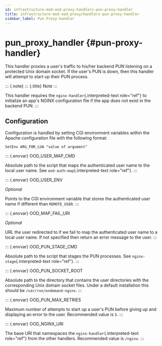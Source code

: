 ```yaml
---
id: infrastructure-mod-ood-proxy-handlers-pun-proxy-handler
title: infrastructure-mod-ood-proxy/handlers-pun-proxy-handler
sidebar_label: Pun Proxy-handler
---
```

pun\_proxy\_handler {#pun-proxy-handler}
===================

This handler proxies a user\'s traffic to his/her backend PUN listening
on a protected Unix domain socket. If the user\'s PUN is down, then this
handler will attempt to start up their PUN process.

::: {.note}
::: {.title}
Note
:::

This handler requires the `nginx-handler`{.interpreted-text role="ref"}
to initialize an app\'s NGINX configuration file if the app does not
exist in the backend PUN.
:::

Configuration
-------------

Configuration is handled by setting CGI environment variables within the
Apache configuration file with the following format:

``` {.apache}
SetEnv ARG_FOR_LUA "value of argument"
```

::: {.envvar}
OOD\_USER\_MAP\_CMD

Absolute path to the script that maps the authenticated user name to the
local user name. See `ood-auth-map`{.interpreted-text role="ref"}.
:::

::: {.envvar}
OOD\_USER\_ENV

*Optional*

Points to the CGI environment variable that stores the authenticated
user name if different than `REMOTE_USER`.
:::

::: {.envvar}
OOD\_MAP\_FAIL\_URI

*Optional*

URL the user redirected to if we fail to map the authenticated user name
to a local user name. If not specified then return an error message to
the user.
:::

::: {.envvar}
OOD\_PUN\_STAGE\_CMD

Absolute path to the script that stages the PUN processes. See
`nginx-stage`{.interpreted-text role="ref"}.
:::

::: {.envvar}
OOD\_PUN\_SOCKET\_ROOT

Absolute path to the directory that contains the user directories with
the corresponding Unix domain socket files. Under a default installation
this should be `/var/run/ondemand-nginx`.
:::

::: {.envvar}
OOD\_PUN\_MAX\_RETRIES

Maximum number of attempts to start up a user\'s PUN before giving up
and displaying an error to the user. Recommended value is `5`.
:::

::: {.envvar}
OOD\_NGINX\_URI

The base URI that namespaces the `nginx-handler`{.interpreted-text
role="ref"} from the other handlers. Recommended value is `/nginx`.
:::
